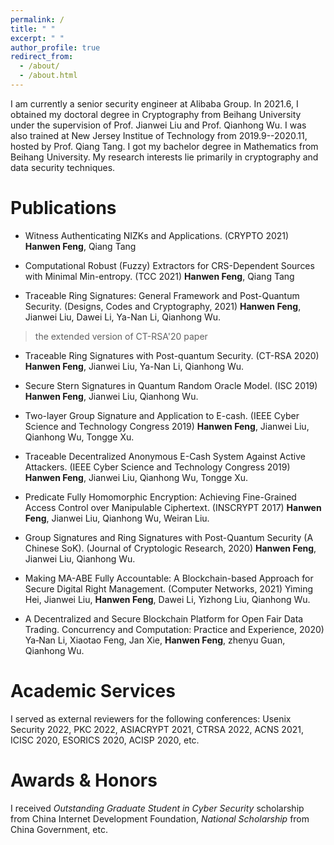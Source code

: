 ```yaml
---
permalink: /
title: " "
excerpt: " "
author_profile: true
redirect_from: 
  - /about/
  - /about.html
---
```


I am currently a senior security engineer at Alibaba Group. In 2021.6, I obtained my doctoral degree in Cryptography from Beihang University under the supervision of Prof. Jianwei Liu and Prof. Qianhong Wu. I was also trained at New Jersey Institue of Technology from 2019.9--2020.11, hosted by Prof. Qiang Tang. I got my bachelor degree in Mathematics from Beihang University. 
My research interests lie primarily in cryptography and data security techniques.

Publications
======
- Witness Authenticating NIZKs and Applications. (CRYPTO 2021)  
**Hanwen Feng**, Qiang Tang

- Computational Robust (Fuzzy) Extractors for CRS-Dependent Sources with Minimal Min-entropy. (TCC 2021)
**Hanwen Feng**, Qiang Tang

- Traceable Ring Signatures: General Framework and Post-Quantum Security. (Designs, Codes and Cryptography, 2021) 
**Hanwen Feng**, Jianwei Liu, Dawei Li, Ya-Nan Li, Qianhong Wu.
> the extended version of CT-RSA'20 paper

- Traceable Ring Signatures with Post-quantum Security. (CT-RSA 2020)
**Hanwen Feng**, Jianwei Liu, Ya-Nan Li, Qianhong Wu.

- Secure Stern Signatures in Quantum Random Oracle Model. (ISC 2019)
**Hanwen Feng**, Jianwei Liu, Qianhong Wu.

- Two-layer Group Signature and Application to E-cash. (IEEE Cyber Science and Technology Congress 2019)
**Hanwen Feng**, Jianwei Liu, Qianhong Wu, Tongge Xu.

- Traceable Decentralized Anonymous E-Cash System Against Active Attackers. (IEEE Cyber Science and Technology Congress 2019)
**Hanwen Feng**, Jianwei Liu, Qianhong Wu, Tongge Xu.

- Predicate Fully Homomorphic Encryption: Achieving Fine-Grained Access Control over Manipulable Ciphertext. (INSCRYPT 2017)
**Hanwen Feng**, Jianwei Liu, Qianhong Wu, Weiran Liu.

- Group Signatures and Ring Signatures with Post-Quantum Security (A Chinese SoK). (Journal of Cryptologic Research, 2020)
**Hanwen Feng**, Jianwei Liu, Qianhong Wu.

- Making MA-ABE Fully Accountable: A Blockchain-based Approach for Secure Digital Right Management.  (Computer Networks, 2021)
Yiming Hei, Jianwei Liu, **Hanwen Feng**, Dawei Li, Yizhong Liu, Qianhong Wu.

- A Decentralized and Secure Blockchain Platform for Open Fair Data Trading.  Concurrency and Computation: Practice and Experience, 2020)
 Ya‐Nan Li, Xiaotao Feng, Jan Xie, **Hanwen Feng**, zhenyu Guan, Qianhong Wu.

Academic Services
======
I served as external reviewers for the following conferences:  Usenix Security 2022, PKC 2022, ASIACRYPT 2021, CTRSA 2022, ACNS 2021, ICISC 2020, ESORICS 2020, ACISP 2020, etc.

Awards & Honors
======
I received *Outstanding Graduate Student in Cyber Security* scholarship from China Internet Development Foundation, *National Scholarship* from China Government, etc.

